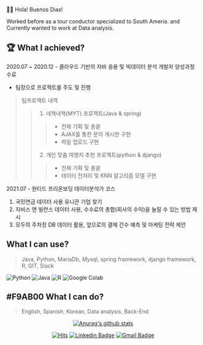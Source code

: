 🙋‍♂️ Hola! Buenos Dias! <br>

Worked before as a tour conductor specialized to South Ameria.
and Currently wanted to work at Data analysis.

🏆 What I achieved?
---
2020.07 ~ 2020.12 - 클라우드 기반의 자바 응용 및 빅데이터 분석 개발자 양성과정 수료
- 팀장으로 프로젝트를 주도 및 진행
> 팀프로젝트 내역
>>  1. 네책내책(MYT) 프로젝트(Java & spring)
>>>  - 전체 기획 및 총괄
>>>  - AJAX를 통한 문의 게시판 구현
>>>  - 파일 업로드 구현
>>  2. 개인 맞춤 여행지 추천 프로젝트(python & django)
>>>  - 전체 기획 및 총괄
>>>  - 데이터 전처리 및 KNN 알고리즘 모델 구현

2021.07 - 원티드 프리온보딩 데이터분석가 코스
1. 국민연금 데이터 사용 유니콘 기업 찾기
2. 자비스 앤 빌런스 데이터 사용, 수수료의 총합(회사의 수익)을 늘릴 수 있는 방법 제시
3. 모두의 주차장 DB 데이터 활용, 앞으로의 결제 건수 예측 및 마케팅 전략 제안


What I can use?
---
> Java, Python, MariaDb, Mysql, spring framework, django framework, R, GIT, Slack

<img alt="Python" src ="https://img.shields.io/badge/Python-3776AB.svg?&style=flat-square&logo=Python&logoColor=white"/> <img alt="Java" src ="https://img.shields.io/badge/Java-007396.svg?&style=flat-square&logo=Java&logoColor=white"/> <img alt="R" src ="https://img.shields.io/badge/R-276DC3.svg?&style=flat-square&logo=R&logoColor=white"/> <img alt="Google Colab" src ="https://img.shields.io/badge/Google Colab-F9AB00.svg?&style=flat-square&logo=Google Colab&logoColor=white"/>


#F9AB00
What I can do?
---
> English, Spanish, Korean, Data analysis, Back-End



<div align=center>
  
[![Anurag's github stats](https://github-readme-stats.vercel.app/api?username=Leo-hw)](https://github.com/anuraghazra/github-readme-stats)


[![Hits](https://hits.seeyoufarm.com/api/count/incr/badge.svg?url=https%3A%2F%2Fgithub.com%2Fzzsza)](https://hits.seeyoufarm.com) 
[![Linkedin Badge](https://img.shields.io/badge/-LinkedIn-blue?style=flat-square&logo=Linkedin&logoColor=white&link=https://www.linkedin.com/in/bonghwan-lee-bba315b1/)](https://www.linkedin.com/in/bonghwan-lee-bba315b1/)
[![Gmail Badge](https://img.shields.io/badge/Gmail-d14836?style=flat-square&logo=Gmail&logoColor=white&link=mailto:lbh6314@gmail.com)](mailto:lbh6314@gmail.com)
  
	

  </div>
